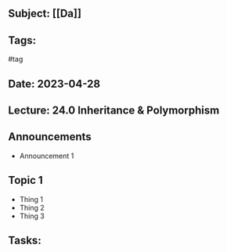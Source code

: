 ## Subject: [[Da]]
## Tags:
#tag
## Date: 2023-04-28
## Lecture: 24.0 Inheritance & Polymorphism

## Announcements
- Announcement 1

## Topic 1
- Thing 1
- Thing 2
- Thing 3

## Tasks: